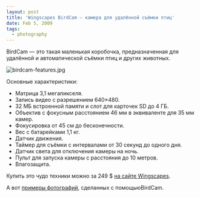 ```yaml
---
layout: post
title: 'Wingscapes BirdCam — камера для удалённой съёмки птиц'
date: Feb 5, 2009
tags:
  - photography
---
```


BirdCam — это такая маленькая коробочка, предназначенная для удалённой и автоматической съёмки птиц и других животных.

![birdcam-features.jpg](upload://birdcam-features.jpg)

<!--more-->

Основные характеристики:

- Матрица 3,1 мегапикселя.
- Запись видео с разрешением 640×480.
- 32 МБ встроенной памяти и слот для карточек SD до 4 ГБ.
- Объектив с фокусным расстоянием 46 мм в эквиваленте для 35 мм камер.
- Фокусировка от 45 см до бесконечности.
- Вес с батарейками 1,1 кг.
- Датчик движения.
- Таймер для съёмки с интервалами от 30 секунд до одного дня.
- Датчик света для отключения камеры на ночь.
- Пульт для запуска камеры с расстояния до 10 метров.
- Влагозащита.

Купить это чудо техники можно за 249 $ [на сайте Wingscapes](http://www.wingscapes.com/productdetail.aspx?id=WSCA01 "Wingscapes BirdCam").

А вот [примеры фотографий](http://www.wingscapes.com/photogallery/Default.aspx "Примеры фотографий BirdCam"), сделанных с помощьюBirdCam.
